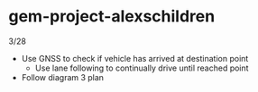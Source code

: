 # gem-project-alexschildren

3/28
- Use GNSS to check if vehicle has arrived at destination point
  - Use lane following to continually drive until reached point
- Follow diagram 3 plan 
